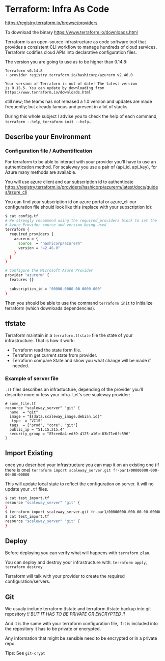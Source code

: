 # Terraform: Infra As Code


https://registry.terraform.io/browse/providers

To download the binary https://www.terraform.io/downloads.html

Terraform is an open-source infrastructure as code software tool that provides a consistent CLI workflow to manage
hundreds of cloud services. Terraform codifies cloud APIs into declarative configuration files.

The version you are going to use as to be higher than 0.14.8:
```
Terraform v0.14.8
+ provider registry.terraform.io/hashicorp/azurerm v2.46.0

Your version of Terraform is out of date! The latest version
is 0.15.5. You can update by downloading from https://www.terraform.io/downloads.html
```

still new; the teams has not released a 1.0 version and updates are made frequently; but already
famous and present in a lot of stacks.

During this whole subject I advise you to check the help of each command, `terraform --help`, `terraform init --help`...

## Describe your Environment

### Configuration file / Authentification

For terraform to be able to interact with your provider you'll have to use an authentication method.
For scaleway you use a pair of (api_id, api_key), for Azure many methods are available. 

You will use azure client and our subscription id to authenticate
https://registry.terraform.io/providers/hashicorp/azurerm/latest/docs/guides/azure_cli

You can find your subscription id on azure portal or azure_cli
our configuration file should look like this (replace with your subscription id):
```bash
$ cat config.tf
# We strongly recommend using the required_providers block to set the
# Azure Provider source and version being used
terraform {
  required_providers {
    azurerm = {
      source  = "hashicorp/azurerm"
      version = "=2.46.0"
    }
  }
}

# Configure the Microsoft Azure Provider
provider "azurerm" {
  features {}
 
  subscription_id = "00000-0000-00-0000-000"
}
```
Then you should be able to use the command `terraform init` to initialize terraform (which downloads dependencies).

## tfstate

Terraform maintain in a `terraform.tfstate` file the state of your infrastructure.
That is how it work:

  - Terraform read the state form file.
  - Terraform get current state from provider.
  - Terraform compare State and show you what change will be made if needed.

### Example of server file

`.tf` files describes an infrastucture, depending of the provider you'll describe more or less your infra.
Let's see scaleway provider:
```
# some_file.tf
resource "scaleway_server" "git" {
  name  = "git"
  image = "${data.scaleway_image.debian.id}"
   type  = "VC1S"
  tags  = ["prod", "core", "git"]
  public_ip = "51.15.215.4"
  security_group = "85cee0a4-ed39-4125-a16b-03b71e6fc596" 
}
```

## Import Existing

once you described your infrastructure you can map it on an existing one (if there is one)
`terraform import scaleway_server.git fr-par1/00000000-000-00-00-00000`

This will update local state to reflect the configuration on server. It will no update your `.tf` files.

```bash
$ cat test_import.tf
resource "scaleway_server" "git" {
}
$ terraform import scaleway_server.git fr-par1/00000000-000-00-00-00000
$ cat test_import.tf
resource "scaleway_server" "git" {
}
```

## Deploy

Before deploying you can verify what will happens with `terraform plan`.

You can deploy and destroy your infrastructure with: `terraform apply`, `terraform destroy`

Terraform will talk with your provider to create the required configuration/servers.


## Git

We usualy include terraform.tfstate and terraform.tfstate.backup into git repository *!! BUT IT HAS TO BE PRIVATE OR 
ENCRYPTED !!*

And it is the same with your terraform configuration file,
if it is included into the repository it has to be private or encrypted.

Any information that might be sensible need to be encrypted or in a private repo.

Tips: See `git-crypt`
